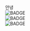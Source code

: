 안녕<br/><img src="https://img.shields.io/badge/Android-3DDC84?style=flat-square&logo=android&logoColor=white" alt="BADGE"/><br/><img src="https://img.shields.io/badge/Android-3DDC84?style=flat-square&logo=android&logoColor=white" alt="BADGE"/><br/><img src="https://img.shields.io/badge/Adobe InDesign-FF3366?style=flat-square&logo=Adobe InDesign&logoColor=white" alt="BADGE"/>